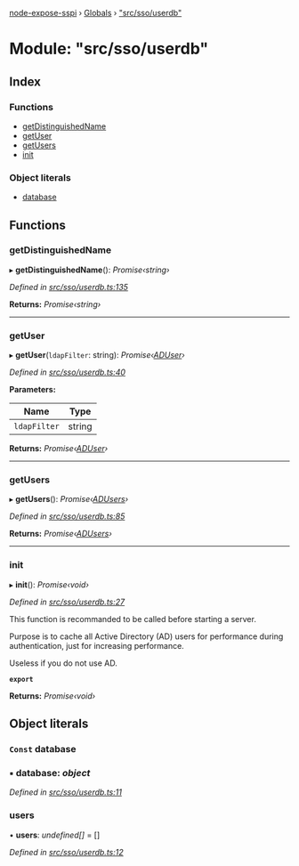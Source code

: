 [node-expose-sspi](../README.md) › [Globals](../globals.md) › ["src/sso/userdb"](_src_sso_userdb_.md)

# Module: "src/sso/userdb"

## Index

### Functions

* [getDistinguishedName](_src_sso_userdb_.md#getdistinguishedname)
* [getUser](_src_sso_userdb_.md#getuser)
* [getUsers](_src_sso_userdb_.md#getusers)
* [init](_src_sso_userdb_.md#init)

### Object literals

* [database](_src_sso_userdb_.md#const-database)

## Functions

###  getDistinguishedName

▸ **getDistinguishedName**(): *Promise‹string›*

*Defined in [src/sso/userdb.ts:135](https://github.com/jlguenego/node-expose-sspi/blob/45f90aa/src/sso/userdb.ts#L135)*

**Returns:** *Promise‹string›*

___

###  getUser

▸ **getUser**(`ldapFilter`: string): *Promise‹[ADUser](../interfaces/_src_sso_interfaces_.aduser.md)›*

*Defined in [src/sso/userdb.ts:40](https://github.com/jlguenego/node-expose-sspi/blob/45f90aa/src/sso/userdb.ts#L40)*

**Parameters:**

Name | Type |
------ | ------ |
`ldapFilter` | string |

**Returns:** *Promise‹[ADUser](../interfaces/_src_sso_interfaces_.aduser.md)›*

___

###  getUsers

▸ **getUsers**(): *Promise‹[ADUsers](_src_sso_interfaces_.md#adusers)›*

*Defined in [src/sso/userdb.ts:85](https://github.com/jlguenego/node-expose-sspi/blob/45f90aa/src/sso/userdb.ts#L85)*

**Returns:** *Promise‹[ADUsers](_src_sso_interfaces_.md#adusers)›*

___

###  init

▸ **init**(): *Promise‹void›*

*Defined in [src/sso/userdb.ts:27](https://github.com/jlguenego/node-expose-sspi/blob/45f90aa/src/sso/userdb.ts#L27)*

This function is recommanded to be called before starting a server.

Purpose is to cache all Active Directory (AD) users for
performance during authentication, just for increasing performance.

Useless if you do not use AD.

**`export`** 

**Returns:** *Promise‹void›*

## Object literals

### `Const` database

### ▪ **database**: *object*

*Defined in [src/sso/userdb.ts:11](https://github.com/jlguenego/node-expose-sspi/blob/45f90aa/src/sso/userdb.ts#L11)*

###  users

• **users**: *undefined[]* = []

*Defined in [src/sso/userdb.ts:12](https://github.com/jlguenego/node-expose-sspi/blob/45f90aa/src/sso/userdb.ts#L12)*

